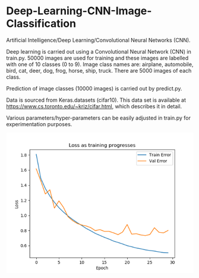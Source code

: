 # Deep-Learning-CNN-Image-Classification

Artificial Intelligence/Deep Learning/Convolutional Neural Networks (CNN).

Deep learning is carried out using a Convolutional Neural Network (CNN) in train.py. 
50000 images are used for training and these images are labelled with one of 10 classes (0 to 9). Image class names are: airplane, automobile, bird, cat, deer, dog, frog, horse, ship, truck. There are 5000 images of each class.

Prediction of image classes (10000 images) is carried out by predict.py.

Data is sourced from Keras.datasets (cifar10). This data set is available at https://www.cs.toronto.edu/~kriz/cifar.html, which describes it in detail.

Various parameters/hyper-parameters can be easily adjusted in train.py for experimentation purposes.

![](images/Figure_1.png)
